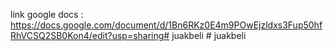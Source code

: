 link google docs : https://docs.google.com/document/d/1Bn6RKz0E4m9POwEjzldxs3Fup50hfRhVCSQ2SB0Kon4/edit?usp=sharing#   j u a k b e l i  
 #   j u a k b e l i  
 